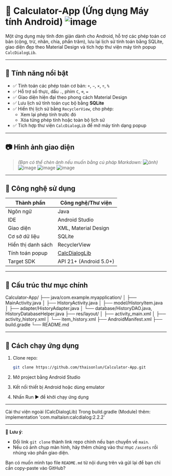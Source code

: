# 📱 Calculator-App (Ứng dụng Máy tính Android) ![image](https://github.com/user-attachments/assets/bb057515-b5e3-46a0-a943-29d20303b5cf)


Một ứng dụng máy tính đơn giản dành cho Android, hỗ trợ các phép toán cơ bản (cộng, trừ, nhân, chia, phần trăm), lưu lại lịch sử tính toán bằng SQLite, giao diện đẹp theo Material Design và tích hợp thư viện máy tính popup `CalcDialogLib`.

---

## 🧠 Tính năng nổi bật

- ✅ Tính toán các phép toán cơ bản: `+`, `−`, `×`, `÷`, `%`
- ✅ Hỗ trợ số thực, dấu `.`, phím `C`, `⌫`, `=`
- ✅ Giao diện hiện đại theo phong cách Material Design
- ✅ Lưu lịch sử tính toán cục bộ bằng **SQLite**
- ✅ Hiển thị lịch sử bằng `RecyclerView`, cho phép:
  - Xem lại phép tính trước đó
  - Xóa từng phép tính hoặc toàn bộ lịch sử
- ✅ Tích hợp thư viện `CalcDialogLib` để mở máy tính dạng popup

---

## 📷 Hình ảnh giao diện

> _(*Bạn có thể chèn ảnh nếu muốn bằng cú pháp Markdown: ![ảnh](link_ảnh)*)_
![image](https://github.com/user-attachments/assets/e029c15f-872d-422d-a7c5-a65e1425af1a)
![image](https://github.com/user-attachments/assets/665971cd-f038-4e7c-9c8a-8a3db0d6d3ff)
![image](https://github.com/user-attachments/assets/a53b931f-b336-4b9e-9231-2c6aede94513)


---

## 🔧 Công nghệ sử dụng

| Thành phần       | Công nghệ/Thư viện |
|------------------|--------------------|
| Ngôn ngữ         | Java               |
| IDE              | Android Studio     |
| Giao diện        | XML, Material Design |
| Cơ sở dữ liệu    | SQLite             |
| Hiển thị danh sách | RecyclerView      |
| Tính toán popup  | [CalcDialogLib](https://github.com/maltaisn/calcdialoglib) |
| Target SDK       | API 21+ (Android 5.0+) |

---

## 📂 Cấu trúc thư mục chính

Calculator-App/
├── java/com.example.myapplication/
│ ├── MainActivity.java
│ ├── HistoryActivity.java
│ ├── model/HistoryItem.java
│ ├── adapter/HistoryAdapter.java
│ └── database/HistoryDAO.java, HistoryDatabaseHelper.java
├── res/layout/
│ ├── activity_main.xml
│ ├── activity_history.xml
│ └── item_history.xml
├── AndroidManifest.xml
├── build.gradle
└── README.md

---------------------------------------------------------------------------------------------------------------------------------------------------------------------------------------------------------------------------------

## 🚀 Cách chạy ứng dụng

1. Clone repo:
   ```bash
   git clone https://github.com/thaisonlun/Calculator-App.git
2. Mở project bằng Android Studio

3. Kết nối thiết bị Android hoặc dùng emulator

4. Nhấn Run ▶ để khởi chạy ứng dụng
---------------------------------------------------------------------------------------------------------------------------------------------------------------------------------------------------------------------------------
Cài thư viện ngoài (CalcDialogLib)
Trong build.gradle (Module) thêm:
implementation 'com.maltaisn:calcdialog:2.2.2'

-------------------------------------------------------------------------------------------------------------------------------------------------------------------------------------------------------------------------------------------

📌 **Lưu ý**:
- Đổi link `git clone` thành link repo chính nếu bạn chuyển về `main`.
- Nếu có ảnh chụp màn hình, hãy thêm chúng vào thư mục `/assets` rồi nhúng vào phần giao diện.

Bạn có muốn mình tạo file `README.md` từ nội dung trên và gửi lại để bạn chỉ cần copy-paste vào GitHub?


